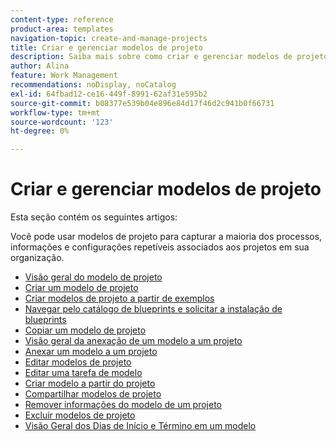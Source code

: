 ```yaml
---
content-type: reference
product-area: templates
navigation-topic: create-and-manage-projects
title: Criar e gerenciar modelos de projeto
description: Saiba mais sobre como criar e gerenciar modelos de projeto nos artigos a seguir.
author: Alina
feature: Work Management
recommendations: noDisplay, noCatalog
exl-id: 64fbad12-ce16-449f-8991-62af31e595b2
source-git-commit: b08377e539b04e896e84d17f46d2c941b0f66731
workflow-type: tm+mt
source-wordcount: '123'
ht-degree: 0%

---
```


# Criar e gerenciar modelos de projeto

Esta seção contém os seguintes artigos:

Você pode usar modelos de projeto para capturar a maioria dos processos, informações e configurações repetíveis associados aos projetos em sua organização.

* [Visão geral do modelo de projeto](../../../manage-work/projects/create-and-manage-templates/project-template-overview.md)
* [Criar um modelo de projeto](../../../manage-work/projects/create-and-manage-templates/create-template.md)
* [Criar modelos de projeto a partir de exemplos](../../../manage-work/projects/create-and-manage-templates/create-templates-from-examples.md)
* [Navegar pelo catálogo de blueprints e solicitar a instalação de blueprints](../../../administration-and-setup/blueprints/browse-catalog.md)
* [Copiar um modelo de projeto](../../../manage-work/projects/create-and-manage-templates/copy-template.md)
* [Visão geral da anexação de um modelo a um projeto](../../../manage-work/projects/create-and-manage-templates/attach-template-to-project-overview.md)
* [Anexar um modelo a um projeto](../../../manage-work/projects/create-and-manage-templates/attach-template-to-project.md)
* [Editar modelos de projeto](../../../manage-work/projects/create-and-manage-templates/edit-templates.md)
* [Editar uma tarefa de modelo](../../../manage-work/projects/create-and-manage-templates/edit-template-task.md)
* [Criar modelo a partir do projeto](../../../manage-work/projects/create-and-manage-templates/create-template-from-project.md)
* [Compartilhar modelos de projeto](../../../manage-work/projects/create-and-manage-templates/share-project-template.md)
* [Remover informações do modelo de um projeto](../../../manage-work/projects/create-and-manage-templates/remove-template-from-project.md)
* [Excluir modelos de projeto](../../../manage-work/projects/create-and-manage-templates/delete-templates.md)
* [Visão Geral dos Dias de Início e Término em um modelo](../../../manage-work/projects/create-and-manage-templates/overview-of-start-completion-day-on-template.md)
